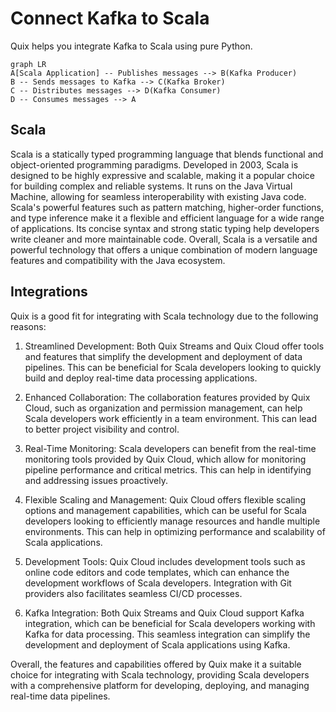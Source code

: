 # Connect Kafka to Scala

Quix helps you integrate Kafka to Scala using pure Python.

```mermaid
graph LR
A[Scala Application] -- Publishes messages --> B(Kafka Producer)
B -- Sends messages to Kafka --> C(Kafka Broker)
C -- Distributes messages --> D(Kafka Consumer)
D -- Consumes messages --> A
```

## Scala

Scala is a statically typed programming language that blends functional and object-oriented programming paradigms. Developed in 2003, Scala is designed to be highly expressive and scalable, making it a popular choice for building complex and reliable systems. It runs on the Java Virtual Machine, allowing for seamless interoperability with existing Java code. Scala's powerful features such as pattern matching, higher-order functions, and type inference make it a flexible and efficient language for a wide range of applications. Its concise syntax and strong static typing help developers write cleaner and more maintainable code. Overall, Scala is a versatile and powerful technology that offers a unique combination of modern language features and compatibility with the Java ecosystem.

## Integrations

Quix is a good fit for integrating with Scala technology due to the following reasons:

1. Streamlined Development: Both Quix Streams and Quix Cloud offer tools and features that simplify the development and deployment of data pipelines. This can be beneficial for Scala developers looking to quickly build and deploy real-time data processing applications.

2. Enhanced Collaboration: The collaboration features provided by Quix Cloud, such as organization and permission management, can help Scala developers work efficiently in a team environment. This can lead to better project visibility and control.

3. Real-Time Monitoring: Scala developers can benefit from the real-time monitoring tools provided by Quix Cloud, which allow for monitoring pipeline performance and critical metrics. This can help in identifying and addressing issues proactively.

4. Flexible Scaling and Management: Quix Cloud offers flexible scaling options and management capabilities, which can be useful for Scala developers looking to efficiently manage resources and handle multiple environments. This can help in optimizing performance and scalability of Scala applications.

5. Development Tools: Quix Cloud includes development tools such as online code editors and code templates, which can enhance the development workflows of Scala developers. Integration with Git providers also facilitates seamless CI/CD processes.

6. Kafka Integration: Both Quix Streams and Quix Cloud support Kafka integration, which can be beneficial for Scala developers working with Kafka for data processing. This seamless integration can simplify the development and deployment of Scala applications using Kafka.

Overall, the features and capabilities offered by Quix make it a suitable choice for integrating with Scala technology, providing Scala developers with a comprehensive platform for developing, deploying, and managing real-time data pipelines.


